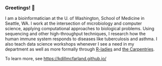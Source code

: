 ### Greetings! 👋

I am a bioinformatician at the U. of Washington, School of Medicine in Seattle, WA. I work at the intersection of microbiology and computer science, applying computational approaches to biological problems. Using sequencing and other high-throughput techniques, I research how the human immune system responds to diseases like tuberculosis and asthma. I also teach data science workshops whenever I see a need in my department as well as more formally through [R-ladies](https://rladiesseattle.org/) and [the Carpentries](https://carpentries.org/).

To learn more, see https://kdillmcfarland.github.io/
